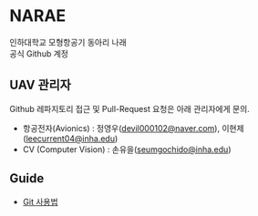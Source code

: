 # NARAE

인하대학교 모형항공기 동아리 나래<br>
공식 Github 계정

## UAV 관리자

Github 레파지토리 접근 및 Pull-Request 요청은 아래 관리자에게 문의.

- 항공전자(Avionics) : 정영우(devil000102@naver.com), 이현제(leecurrent04@inha.edu)
- CV (Computer Vision) : 손유을(seumgochido@inha.edu)

##  Guide

- [Git 사용법](../Docs/howToUseGit/How_to_use_GIT.md)